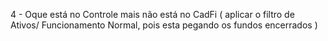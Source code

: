 4 - Oque está no Controle mais não está no CadFi ( aplicar o filtro de Ativos/ Funcionamento Normal, pois esta pegando os fundos encerrados )
